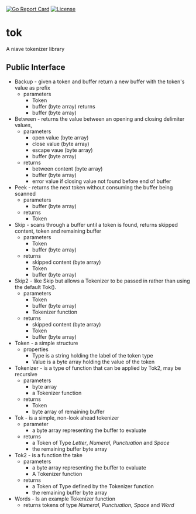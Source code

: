 [![Go Report Card](http://goreportcard.com/badge/rsdoiel/tok)](http://goreportcard.com/report/rsdoiel/tok)
[![License](https://img.shields.io/badge/License-BSD%203--Clause-blue.svg)](https://opensource.org/licenses/BSD-3-Clause)


# tok

A niave tokenizer library

## Public Interface

+ Backup - given a token and buffer return a new buffer with the token's value as prefix
    + parameters
        + Token
        + buffer (byte array)
    returns
        + buffer (byte array)
+ Between - returns the value between an opening and closing delimiter values, 
    + parameters
        + open value (byte array)
        + close value (byte array)
        + escape vaue (byte array)
        + buffer (byte array)
    + returns
        + between content (byte array)
        + buffer (byte array)
        + error value if closing value not found before end of buffer
+ Peek - returns the next token without consuming the buffer being scanned
    + parameters
        + buffer (byte array)
    + returns
        + Token
+ Skip - scans through a buffer until a token is found, returns skipped content, token and remaining buffer
    + parameters
        + Token
        + buffer (byte array)
    + returns
        + skipped content (byte array)
        + Token
        + buffer (byte array)
+ Skip2 - like Skip but allows a Tokenizer to be passed in rather than using the default Tok().
    + parameters
        + Token
        + buffer (byte array)
        + Tokenizer function
    + returns
        + skipped content (byte array)
        + Token
        + buffer (byte array)
+ Token - a simple structure 
    + properties
        + Type is a string holding the label of the token type
        + Value is a byte array holding the value of the token
+ Tokenizer - is a type of function that can be applied by Tok2, may be recursive
    + parameters
        + byte array
        + a Tokenizer function
    + returns
        + Token
        + byte array of remaining buffer
+ Tok - is a simple, non-look ahead tokenizer
    + parameter
        + a byte array representing the buffer to evaluate
    + returns
        + a Token of Type *Letter*, *Numeral*, *Punctuation* and *Space*
        + the remaining buffer byte array
+ Tok2 - is a function the take
    + parameters
        + a byte array representing the buffer to evaluate
        + A Tokenizer function
    + returns
        + a Token of Type defined by the Tokenizer function
        + the remaining buffer byte array
+ Words - Is an example Tokenizer function
    + returns tokens of type *Numeral*, *Punctuation*, *Space* and *Word*

